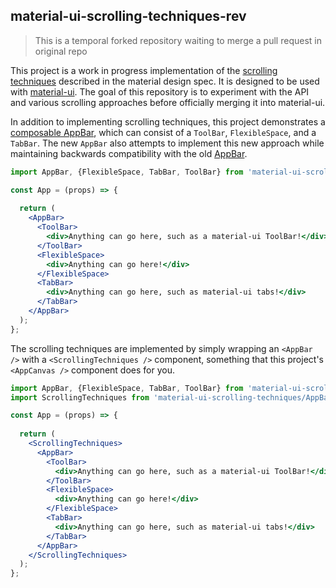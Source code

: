 ## material-ui-scrolling-techniques-rev

> This is a temporal forked repository waiting to merge a pull request in original repo

This project is a work in progress implementation of the [scrolling techniques](https://www.google.com/design/spec/patterns/scrolling-techniques.html) described in the material design spec. It is designed to be used with [material-ui](https://github.com/callemall/material-ui). The goal of this repository is to experiment with the API and various scrolling approaches before officially merging it into material-ui.

In addition to implementing scrolling techniques, this project demonstrates a [composable AppBar](https://github.com/callemall/material-ui/issues/773), which can consist of a `ToolBar`, `FlexibleSpace`, and a `TabBar`. The new `AppBar` also attempts to implement this new approach while maintaining backwards compatibility with the old [AppBar](https://github.com/callemall/material-ui/blob/v0.14.2/src/app-bar.jsx).

```jsx
import AppBar, {FlexibleSpace, TabBar, ToolBar} from 'material-ui-scrolling-techniques/AppBar';

const App = (props) => {
  
  return (
    <AppBar>
      <ToolBar>
        <div>Anything can go here, such as a material-ui ToolBar!</div>
      </ToolBar>
      <FlexibleSpace>
        <div>Anything can go here!</div>
      </FlexibleSpace>
      <TabBar>
        <div>Anything can go here, such as material-ui tabs!</div>
      </TabBar>
    </AppBar>
  );
};
```

The scrolling techniques are implemented by simply wrapping an `<AppBar />` with a `<ScrollingTechniques />` component, something that this project's `<AppCanvas />` component does for you.

```jsx
import AppBar, {FlexibleSpace, TabBar, ToolBar} from 'material-ui-scrolling-techniques/AppBar';
import ScrollingTechniques from 'material-ui-scrolling-techniques/AppBar/ScrollingTechniques';

const App = (props) => {
  
  return (
    <ScrollingTechniques>
      <AppBar>
        <ToolBar>
          <div>Anything can go here, such as a material-ui ToolBar!</div>
        </ToolBar>
        <FlexibleSpace>
          <div>Anything can go here!</div>
        </FlexibleSpace>
        <TabBar>
          <div>Anything can go here, such as material-ui tabs!</div>
        </TabBar>
      </AppBar>
    </ScrollingTechniques>
  );
};
